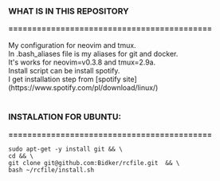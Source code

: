 <h3>WHAT IS IN THIS REPOSITORY</h3>
<b>===========================================</b>
</br>
</br>
My configuration for neovim and tmux. </br>
In .bash_aliases file is my aliases for git and docker. </br>
It's works for neovim=v0.3.8 and tmux=2.9a. </br>
Install script can be install spotify. </br>
I get installation step from [spotify site](https://www.spotify.com/pl/download/linux/) </br>
</br>

<h3>INSTALATION FOR UBUNTU:</h3>
<b>===========================================</b>


    sudo apt-get -y install git && \
    cd && \
    git clone git@github.com:Bidker/rcfile.git  && \
    bash ~/rcfile/install.sh
